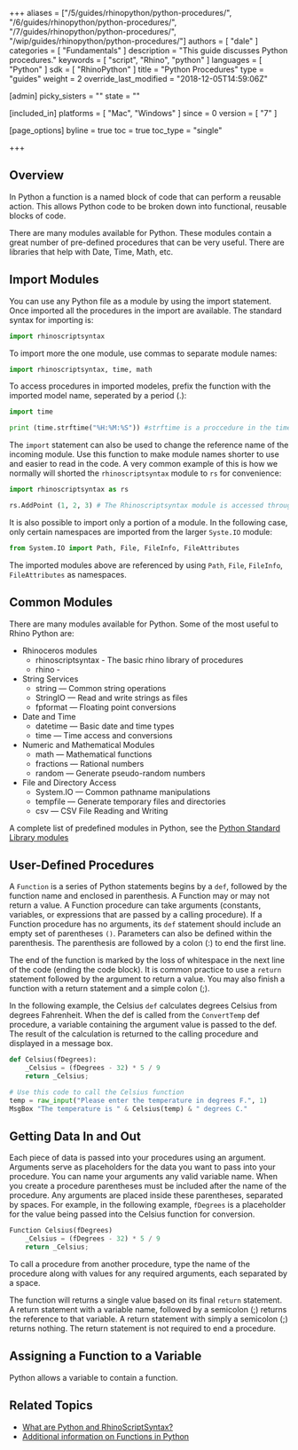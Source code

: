 +++
aliases = ["/5/guides/rhinopython/python-procedures/", "/6/guides/rhinopython/python-procedures/", "/7/guides/rhinopython/python-procedures/", "/wip/guides/rhinopython/python-procedures/"]
authors = [ "dale" ]
categories = [ "Fundamentals" ]
description = "This guide discusses Python procedures."
keywords = [ "script", "Rhino", "python" ]
languages = [ "Python" ]
sdk = [ "RhinoPython" ]
title = "Python Procedures"
type = "guides"
weight = 2
override_last_modified = "2018-12-05T14:59:06Z"

[admin]
picky_sisters = ""
state = ""

[included_in]
platforms = [ "Mac", "Windows" ]
since = 0
version = [ "7" ]

[page_options]
byline = true
toc = true
toc_type = "single"

+++


## Overview

In Python a function is a named block of code that can perform a reusable action.  This allows Python code to be broken down into functional, reusable blocks of code.

There are many modules available for Python.  These modules contain a great number of pre-defined procedures that can be very useful.  There are libraries that help with Date, Time, Math, etc.

## Import Modules

You can use any Python file as a module by using the import statement.  Once imported all the procedures in the import are available.  The standard syntax for importing is:

```python
import rhinoscriptsyntax
```

To import more the one module, use commas to separate module names:

```python
import rhinoscriptsyntax, time, math
```
To access procedures in imported modeles, prefix the function with the imported model name, seperated by a period (.):

```python
import time

print (time.strftime("%H:%M:%S")) #strftime is a proccedure in the time module.
```

The `import` statement can also be used to change the reference name of the incoming module.  Use this function to make module names shorter to use and easier to read in the code.  A very common example of this is how we normally will shorted the `rhinoscriptsyntax` module to `rs` for convenience:

```python
import rhinoscriptsyntax as rs

rs.AddPoint (1, 2, 3) # The Rhinoscriptsyntax module is accessed throught 'rs' abreviation.
```

It is also possible to import only a portion of a module. In the following case, only certain namespaces are imported from the larger `Syste.IO` module:

```python
from System.IO import Path, File, FileInfo, FileAttributes
```

The imported modules above are referenced by using `Path`, `File`, `FileInfo`, `FileAttributes` as namespaces.

## Common Modules

There are many modules available for Python.  Some of the most useful to Rhino Python are:

* Rhinoceros modules
  * rhinoscriptsyntax - The basic rhino library of procedures
  * rhino -
* String Services
  * string — Common string operations
  * StringIO — Read and write strings as files
  * fpformat — Floating point conversions
* Date and Time
  * datetime — Basic date and time types
  * time — Time access and conversions
* Numeric and Mathematical Modules
  * math — Mathematical functions
  * fractions — Rational numbers
  * random — Generate pseudo-random numbers
* File and Directory Access
  * System.IO — Common pathname manipulations
  * tempfile — Generate temporary files and directories
  * csv — CSV File Reading and Writing

A complete list of predefined modules in Python, see the [Python Standard Library modules](https://docs.python.org/2/library/)

## User-Defined Procedures

A `Function` is a series of Python statements begins by a `def`, followed by the function name and enclosed in parenthesis. A Function may or may not return a value.  A Function procedure can take arguments (constants, variables, or expressions that are passed by a calling procedure).  If a Function procedure has no arguments, its `def` statement should include an empty set of parentheses `()`.  Parameters can also be defined within the parenthesis.  The parenthesis are followed by a colon (:) to end the first line.

The end of the function is marked by the loss of whitespace in the next line of the code (ending the code block). It is common practice to use a `return` statement followed by the argument to return a value. You may also finish a function with a return statement and a simple colon (;).

In the following example, the Celsius `def` calculates degrees Celsius from degrees Fahrenheit. When the def is called from the `ConvertTemp` def procedure, a variable containing the argument value is passed to the def.  The result of the calculation is returned to the calling procedure and displayed in a message box.

```python
def Celsius(fDegrees):
    _Celsius = (fDegrees - 32) * 5 / 9
    return _Celsius;

# Use this code to call the Celsius function
temp = raw_input("Please enter the temperature in degrees F.", 1)
MsgBox "The temperature is " & Celsius(temp) & " degrees C."

```

## Getting Data In and Out

Each piece of data is passed into your procedures using an argument.  Arguments serve as placeholders for the data you want to pass into your procedure.  You can name your arguments any valid variable name.  When you create a procedure parentheses must be included after the name of the procedure.  Any arguments are placed inside these parentheses, separated by spaces.  For example, in the following example, `fDegrees` is a placeholder for the value being passed into the Celsius function for conversion.

```python
Function Celsius(fDegrees)
    _Celsius = (fDegrees - 32) * 5 / 9
    return _Celsius;
```

To call a procedure from another procedure, type the name of the procedure along with values for any required arguments, each separated by a space.

The function will returns a single value based on its final `return` statement. A return statement with a variable name, followed by a semicolon (;) returns the reference to that variable. A return statement with simply a semicolon (;) returns nothing. The return statement is not required to end a procedure.

## Assigning a Function to a Variable

Python allows a variable to contain a function.  

## Related Topics

- [What are Python and RhinoScriptSyntax?](/guides/rhinopython/what-is-rhinopython)
- [Additional information on Functions in Python](https://www.tutorialspoint.com/python/python_functions.htm)
